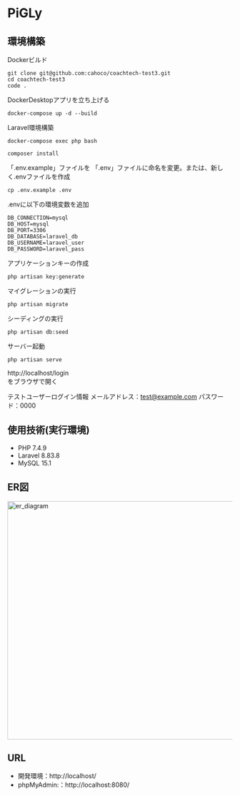 # PiGLy
## 環境構築
Dockerビルド  
```
git clone git@github.com:cahoco/coachtech-test3.git
cd coachtech-test3
code .
```
DockerDesktopアプリを立ち上げる  
```
docker-compose up -d --build
``` 
Laravel環境構築  
```
docker-compose exec php bash
```
```
composer install
```
「.env.example」ファイルを 「.env」ファイルに命名を変更。または、新しく.envファイルを作成  
```
cp .env.example .env
```
.envに以下の環境変数を追加  
```
DB_CONNECTION=mysql  
DB_HOST=mysql  
DB_PORT=3306  
DB_DATABASE=laravel_db  
DB_USERNAME=laravel_user  
DB_PASSWORD=laravel_pass
```
アプリケーションキーの作成  
```
php artisan key:generate
```
マイグレーションの実行  
```
php artisan migrate
```
シーディングの実行  
```
php artisan db:seed
```
サーバー起動
```
php artisan serve
```
http://localhost/login  
をブラウザで開く

テストユーザーログイン情報
メールアドレス：test@example.com
パスワード：0000

## 使用技術(実行環境)
* PHP 7.4.9
* Laravel 8.83.8
* MySQL 15.1
## ER図
<img width="534" alt="er_diagram" src="https://github.com/user-attachments/assets/47e7322f-6d76-45ae-8672-e75df4e33ab8" />

## URL
* 開発環境：http://localhost/
* phpMyAdmin:：http://localhost:8080/
